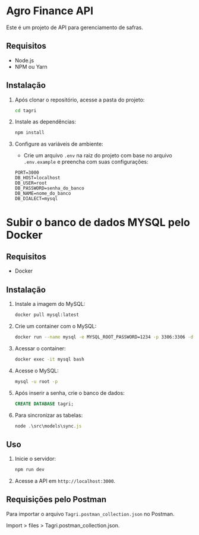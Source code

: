 # Agro Finance API

Este é um projeto de API para gerenciamento de safras.

## Requisitos

- Node.js
- NPM ou Yarn

## Instalação

1. Após clonar o repositório, acesse a pasta do projeto:

   ```sh
   cd tagri
   ```

2. Instale as dependências:

   ```sh
   npm install
   ```

3. Configure as variáveis de ambiente:
   - Crie um arquivo `.env` na raiz do projeto com base no arquivo `.env.example` e preencha com suas configurações:
   ```env
   PORT=3000
   DB_HOST=localhost
   DB_USER=root
   DB_PASSWORD=senha_do_banco
   DB_NAME=nome_do_banco
   DB_DIALECT=mysql
   ```

# Subir o banco de dados MYSQL pelo Docker

## Requisitos

- Docker

## Instalação

1. Instale a imagem do MySQL:

   ```sh
   docker pull mysql:latest
   ```

2. Crie um container com o MySQL:

   ```sh
   docker run --name mysql -e MYSQL_ROOT_PASSWORD=1234 -p 3306:3306 -d mysql:latest
   ```

3. Acessar o container:

   ```sh
   docker exec -it mysql bash
   ```

4. Acesse o MySQL:

   ```sh
   mysql -u root -p
   ```

5. Após inserir a senha, crie o banco de dados:

   ```sql
   CREATE DATABASE tagri;
   ```

6. Para sincronizar as tabelas:

   ```js
   node .\src\models\sync.js
   ```

## Uso

1. Inicie o servidor:

   ```sh
   npm run dev
   ```

2. Acesse a API em `http://localhost:3000`.

## Requisições pelo Postman

Para importar o arquivo `Tagri.postman_collection.json` no Postman.

Import > files > Tagri.postman_collection.json.
